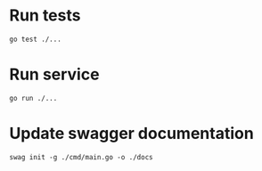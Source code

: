 # Run tests

`go test ./...`

# Run service

`go run ./...`

# Update swagger documentation
`swag init -g ./cmd/main.go -o ./docs`